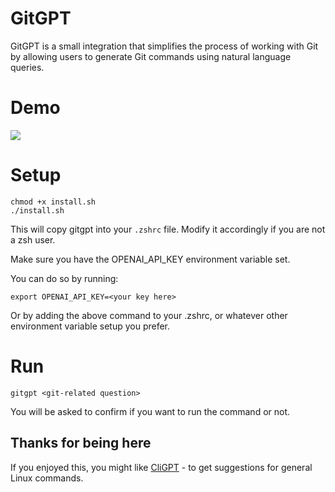 # GitGPT

GitGPT is a small integration that simplifies the process of working with Git by allowing users to generate Git commands using natural language queries.

# Demo

![](https://s2.gifyu.com/images/ezgif.com-cropeffe3d4f0d054178.gif)

# Setup

```
chmod +x install.sh
./install.sh
```

This will copy gitgpt into your ```.zshrc``` file. Modify it accordingly if you are not a zsh user.

Make sure you have the OPENAI_API_KEY environment variable set. 

You can do so by running:

```export OPENAI_API_KEY=<your key here>```

Or by adding the above command to your .zshrc, or whatever other environment variable setup you prefer. 

# Run

```gitgpt <git-related question>```

You will be asked to confirm if you want to run the command or not.

## Thanks for being here

If you enjoyed this, you might like [CliGPT](https://github.com/Luanf/cligpt) - to get suggestions for general Linux commands.

